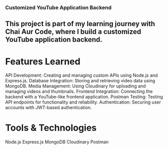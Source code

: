 ### Customized YouTube Application Backend
## This project is part of my learning journey with Chai Aur Code, where I build a customized YouTube application backend.

# Features Learned

API Development: Creating and managing custom APIs using Node.js and Express.js.
Database Integration: Storing and retrieving video data using MongoDB.
Media Management: Using Cloudinary for uploading and managing videos and thumbnails.
Frontend Integration: Connecting the backend with a YouTube-like frontend application.
Postman Testing: Testing API endpoints for functionality and reliability.
Authentication: Securing user accounts with JWT-based authentication.
# Tools & Technologies
Node.js
Express.js
MongoDB
Cloudinary
Postman
